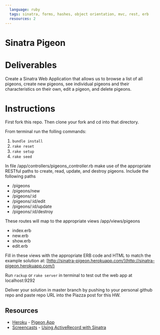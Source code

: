```yaml
---
  language: ruby
  tags: sinatra, forms, hashes, object orientation, mvc, rest, erb
  resources: 2
---
```


# Sinatra Pigeon

# Deliverables

Create a Sinatra Web Application that allows us to browse a list of all pigeons, create new pigeons, see individual pigeons and their characteristics on their own, edit a pigeon, and delete pigeons.

# Instructions

First fork this repo. 
Then clone your fork and cd into that directory.

From terminal run the folling commands:

1. `bundle install`
2. `rake reset`
3. `rake setup`
4. `rake seed`

In file /app/controllers/pigeons_controller.rb make use of the appropriate RESTful paths to create, read, update, and destroy pigeons. Include the following paths

- /pigeons
- /pigeons/new
- /pigeons/:id
- /pigeons/:id/edit
- /pigeons/:id/update
- /pigeons/:id/destroy

These routes will map to the appropriate views /app/views/pigeons

- index.erb
- new.erb
- show.erb
- edit.erb

Fill in these views with the appropriate ERB code and HTML to match the example solution at: [http://sinatra-pigeon.herokuapp.com/](http://sinatra-pigeon.herokuapp.com/)

Run `rackup` or `rake server` in terminal to test out the web app at localhost:9292 

Deliver your solution in master branch by pushing to your personal github repo and paste repo URL into the Piazza post for this HW.

## Resources
* [Heroku](http://www.heroku.com/) - [Pigeon App](http://sinatra-pigeon.herokuapp.com/pigeons)
* [Screencasts](http://screencasts.org/) - [Using ActiveRecord with Sinatra](http://screencasts.org/episodes/activerecord-with-sinatra)
